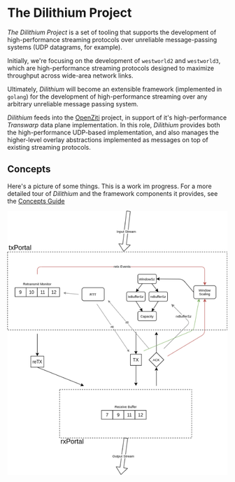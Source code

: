 # The Dilithium Project

_The Dilithium Project_ is a set of tooling that supports the development of high-performance streaming protocols over unreliable message-passing systems (UDP datagrams, for example).

Initially, we're focusing on the development of `westworld2` and `westworld3`, which are high-performance streaming protocols designed to maximize throughput across wide-area network links.

Ultimately, _Dilithium_ will become an extensible framework (implemented in `golang`) for the development of high-performance streaming over any arbitrary unreliable message passing system. 

_Dilithium_ feeds into the [OpenZiti](https://github.com/openziti) project, in support of it's high-performance _Transwarp_ data plane implementation. In this role, _Dilithium_ provides both the high-performance UDP-based implementation, and also manages the higher-level overlay abstractions implemented as messages on top of existing streaming protocols.

## Concepts

Here's a picture of some things. This is a work im progress. For a more detailed tour of _Dilithium_ and the framework components it provides, see the [Concepts Guide](docs/concepts.md)

![Rx/Tx Components](docs/images/rxtx_components.png)